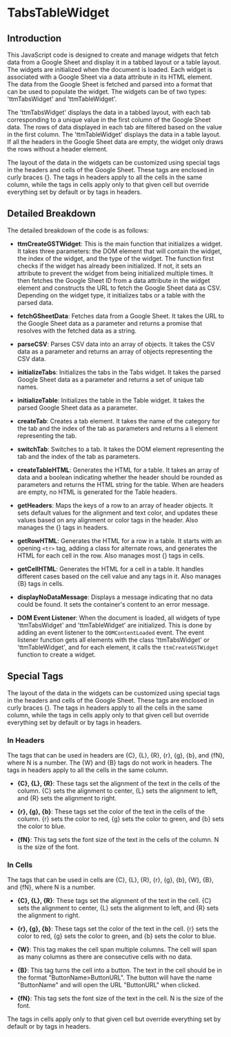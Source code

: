 # TabsTableWidget

## Introduction

This JavaScript code is designed to create and manage widgets that fetch data from a Google Sheet and display it in a tabbed layout or a table layout. The widgets are initialized when the document is loaded. Each widget is associated with a Google Sheet via a data attribute in its HTML element. The data from the Google Sheet is fetched and parsed into a format that can be used to populate the widget. The widgets can be of two types: 'ttmTabsWidget' and 'ttmTableWidget'.

The 'ttmTabsWidget' displays the data in a tabbed layout, with each tab corresponding to a unique value in the first column of the Google Sheet data. The rows of data displayed in each tab are filtered based on the value in the first column. The 'ttmTableWidget' displays the data in a table layout. If all the headers in the Google Sheet data are empty, the widget only draws the rows without a header element.

The layout of the data in the widgets can be customized using special tags in the headers and cells of the Google Sheet. These tags are enclosed in curly braces {}. The tags in headers apply to all the cells in the same column, while the tags in cells apply only to that given cell but override everything set by default or by tags in headers.

## Detailed Breakdown

The detailed breakdown of the code is as follows:

- **ttmCreateGSTWidget**: This is the main function that initializes a widget. It takes three parameters: the DOM element that will contain the widget, the index of the widget, and the type of the widget. The function first checks if the widget has already been initialized. If not, it sets an attribute to prevent the widget from being initialized multiple times. It then fetches the Google Sheet ID from a data attribute in the widget element and constructs the URL to fetch the Google Sheet data as CSV. Depending on the widget type, it initializes tabs or a table with the parsed data.

- **fetchGSheetData**: Fetches data from a Google Sheet. It takes the URL to the Google Sheet data as a parameter and returns a promise that resolves with the fetched data as a string.

- **parseCSV**: Parses CSV data into an array of objects. It takes the CSV data as a parameter and returns an array of objects representing the CSV data.

- **initializeTabs**: Initializes the tabs in the Tabs widget. It takes the parsed Google Sheet data as a parameter and returns a set of unique tab names.

- **initializeTable**: Initializes the table in the Table widget. It takes the parsed Google Sheet data as a parameter.

- **createTab**: Creates a tab element. It takes the name of the category for the tab and the index of the tab as parameters and returns a li element representing the tab.

- **switchTab**: Switches to a tab. It takes the DOM element representing the tab and the index of the tab as parameters.

- **createTableHTML**: Generates the HTML for a table. It takes an array of data and a boolean indicating whether the header should be rounded as parameters and returns the HTML string for the table. When are headers are empty, no HTML is generated for the Table headers.

- **getHeaders**: Maps the keys of a row to an array of header objects. It sets default values for the alignment and text color, and updates these values based on any alignment or color tags in the header. Also manages the {} tags in headers.

- **getRowHTML**: Generates the HTML for a row in a table. It starts with an opening `<tr>` tag, adding a class for alternate rows, and generates the HTML for each cell in the row. Also manages most {} tags in cells.

- **getCellHTML**: Generates the HTML for a cell in a table. It handles different cases based on the cell value and any tags in it. Also manages {B} tags in cells.

- **displayNoDataMessage**: Displays a message indicating that no data could be found. It sets the container's content to an error message.

- **DOM Event Listener**: When the document is loaded, all widgets of type 'ttmTabsWidget' and 'ttmTableWidget' are initialized. This is done by adding an event listener to the `DOMContentLoaded` event. The event listener function gets all elements with the class 'ttmTabsWidget' or 'ttmTableWidget', and for each element, it calls the `ttmCreateGSTWidget` function to create a widget.

## Special Tags

The layout of the data in the widgets can be customized using special tags in the headers and cells of the Google Sheet. These tags are enclosed in curly braces {}. The tags in headers apply to all the cells in the same column, while the tags in cells apply only to that given cell but override everything set by default or by tags in headers.

### In Headers

The tags that can be used in headers are {C}, {L}, {R}, {r}, {g}, {b}, and {fN}, where N is a number. The {W} and {B} tags do not work in headers. The tags in headers apply to all the cells in the same column.

- **{C}, {L}, {R}**: These tags set the alignment of the text in the cells of the column. {C} sets the alignment to center, {L} sets the alignment to left, and {R} sets the alignment to right.

- **{r}, {g}, {b}**: These tags set the color of the text in the cells of the column. {r} sets the color to red, {g} sets the color to green, and {b} sets the color to blue.

- **{fN}**: This tag sets the font size of the text in the cells of the column. N is the size of the font.

### In Cells

The tags that can be used in cells are {C}, {L}, {R}, {r}, {g}, {b}, {W}, {B}, and {fN}, where N is a number.

- **{C}, {L}, {R}**: These tags set the alignment of the text in the cell. {C} sets the alignment to center, {L} sets the alignment to left, and {R} sets the alignment to right.

- **{r}, {g}, {b}**: These tags set the color of the text in the cell. {r} sets the color to red, {g} sets the color to green, and {b} sets the color to blue.

- **{W}**: This tag makes the cell span multiple columns. The cell will span as many columns as there are consecutive cells with no data.

- **{B}**: This tag turns the cell into a button. The text in the cell should be in the format "ButtonName>ButtonURL". The button will have the name "ButtonName" and will open the URL "ButtonURL" when clicked.

- **{fN}**: This tag sets the font size of the text in the cell. N is the size of the font.

The tags in cells apply only to that given cell but override everything set by default or by tags in headers.
